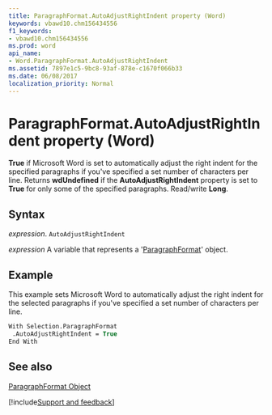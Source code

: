 ```yaml
---
title: ParagraphFormat.AutoAdjustRightIndent property (Word)
keywords: vbawd10.chm156434556
f1_keywords:
- vbawd10.chm156434556
ms.prod: word
api_name:
- Word.ParagraphFormat.AutoAdjustRightIndent
ms.assetid: 7897e1c5-9bc8-93af-878e-c1670f066b33
ms.date: 06/08/2017
localization_priority: Normal
---
```



# ParagraphFormat.AutoAdjustRightIndent property (Word)

 **True** if Microsoft Word is set to automatically adjust the right indent for the specified paragraphs if you've specified a set number of characters per line. Returns **wdUndefined** if the **AutoAdjustRightIndent** property is set to **True** for only some of the specified paragraphs. Read/write **Long**.


## Syntax

_expression_. `AutoAdjustRightIndent`

_expression_ A variable that represents a '[ParagraphFormat](Word.ParagraphFormat.md)' object.


## Example

This example sets Microsoft Word to automatically adjust the right indent for the selected paragraphs if you've specified a set number of characters per line.


```vb
With Selection.ParagraphFormat 
 .AutoAdjustRightIndent = True 
End With
```


## See also


[ParagraphFormat Object](Word.ParagraphFormat.md)

[!include[Support and feedback](~/includes/feedback-boilerplate.md)]